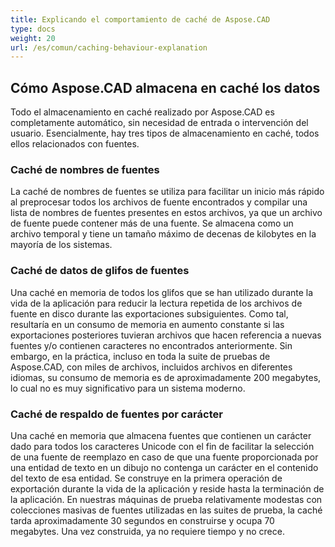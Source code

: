```yaml
---
title: Explicando el comportamiento de caché de Aspose.CAD
type: docs
weight: 20
url: /es/comun/caching-behaviour-explanation
---
```



## **Cómo Aspose.CAD almacena en caché los datos**

Todo el almacenamiento en caché realizado por Aspose.CAD es completamente automático, sin necesidad de entrada o intervención del usuario. Esencialmente, hay tres tipos de almacenamiento en caché, todos ellos relacionados con fuentes.

### **Caché de nombres de fuentes**

La caché de nombres de fuentes se utiliza para facilitar un inicio más rápido al preprocesar todos los archivos de fuente encontrados y compilar una lista de nombres de fuentes presentes en estos archivos, ya que un archivo de fuente puede contener más de una fuente. Se almacena como un archivo temporal y tiene un tamaño máximo de decenas de kilobytes en la mayoría de los sistemas.

### **Caché de datos de glifos de fuentes**

Una caché en memoria de todos los glifos que se han utilizado durante la vida de la aplicación para reducir la lectura repetida de los archivos de fuente en disco durante las exportaciones subsiguientes. Como tal, resultaría en un consumo de memoria en aumento constante si las exportaciones posteriores tuvieran archivos que hacen referencia a nuevas fuentes y/o contienen caracteres no encontrados anteriormente. Sin embargo, en la práctica, incluso en toda la
suite de pruebas de Aspose.CAD, con miles de archivos, incluidos archivos en diferentes idiomas, su consumo de memoria es de aproximadamente 200 megabytes, lo cual no es muy significativo para un sistema moderno.

### **Caché de respaldo de fuentes por carácter**

Una caché en memoria que almacena fuentes que contienen un carácter dado para todos los caracteres Unicode con el fin de facilitar la selección de una fuente de reemplazo en caso de que una fuente proporcionada por una entidad de texto en un dibujo no contenga un carácter en el contenido del texto de esa entidad. Se construye en la primera operación de exportación durante la vida de la aplicación y reside hasta la terminación de la aplicación. En nuestras máquinas de prueba relativamente modestas con colecciones masivas de fuentes utilizadas en las suites de prueba, la caché tarda aproximadamente 30 segundos en construirse y ocupa 70 megabytes. Una vez construida, ya no requiere tiempo y no crece.
